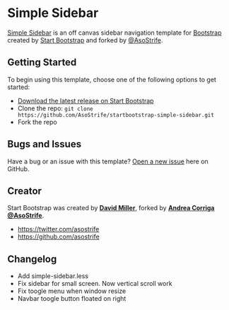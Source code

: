 # Simple Sidebar

[Simple Sidebar](http://startbootstrap.com/template-overviews/simple-sidebar/) is an off canvas sidebar navigation template for [Bootstrap](http://getbootstrap.com/) created by [Start Bootstrap](http://startbootstrap.com/) and forked by [@AsoStrife](http://andreacorriga.com).

## Getting Started

To begin using this template, choose one of the following options to get started:
* [Download the latest release on Start Bootstrap](https://github.com/AsoStrife/startbootstrap-simple-sidebar/archive/gh-pages.zip)
* Clone the repo: `git clone https://github.com/AsoStrife/startbootstrap-simple-sidebar.git`
* Fork the repo

## Bugs and Issues

Have a bug or an issue with this template? [Open a new issue](https://github.com/AsoStrife/startbootstrap-simple-sidebar/issues) here on GitHub.

## Creator

Start Bootstrap was created by **[David Miller](http://davidmiller.io/)**, forked by **[Andrea Corriga @AsoStrife](http://andreacorriga.com/)**.

* https://twitter.com/asostrife
* https://github.com/asostrife


## Changelog
* Add simple-sidebar.less
* Fix sidebar for small screen. Now vertical scroll work
* Fix toogle menu when window resize 
* Navbar toogle button floated on right 